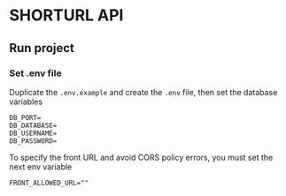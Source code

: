# SHORTURL API

## Run project

### Set .env file

Duplicate the `.env.example` and create the `.env` file, then set the database variables

```
DB_PORT=
DB_DATABASE=
DB_USERNAME=
DB_PASSWORD=
```

To specify the front URL and avoid CORS policy errors, you must set the next env variable

```
FRONT_ALLOWED_URL=""
```
